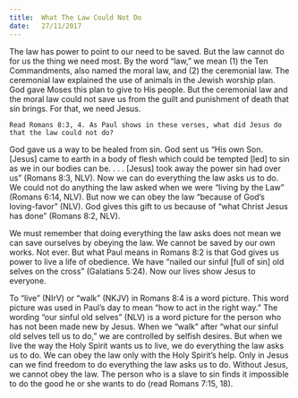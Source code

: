 ```yaml
---
title:  What The Law Could Not Do
date:   27/11/2017
---
```


The law has power to point to our need to be saved. But the law cannot do for us the thing we need most. By the word “law,” we mean (1) the Ten Commandments,  also named the moral law, and (2) the ceremonial law. The ceremonial law explained the use of animals in the Jewish worship plan. God gave Moses this plan to give to His people. But the ceremonial law and the moral law could not save us from the guilt and punishment of death that sin brings. For that, we need Jesus.

`Read Romans 8:3, 4. As Paul shows in these verses, what did Jesus do that the law could not do?`

God gave us a way to be healed from sin. God sent us “His own Son. [Jesus] came to earth in a body of flesh which could be tempted [led] to sin as we in our bodies can be. . . . [Jesus] took away the power sin had over us” (Romans 8:3, NLV). Now we can do everything the law asks us to do. We could not do anything the law asked when we were “living by the Law” (Romans 6:14, NLV). But now we can obey the law “because of God’s loving-favor” (NLV). God gives this gift to us because of “what Christ Jesus has done” (Romans 8:2, NLV).

We must remember that doing everything the law asks does not mean we can save ourselves by obeying the law. We cannot be saved by our own works. Not ever. But what Paul means in Romans 8:2 is that God gives us power to live a life of obedience. We have “nailed our sinful [full of sin] old selves on the cross” (Galatians 5:24). Now our lives show Jesus to everyone.

To “live” (NIrV) or “walk” (NKJV) in Romans 8:4 is a word picture. This word picture was used in Paul’s day to mean “how to act in the right way.” The wording “our sinful old selves” (NLV) is a word picture for the person who has not been made new by Jesus. When we “walk” after “what our sinful old selves tell us to do,” we are controlled by selfish desires. But when we live the way the Holy Spirit wants us to live, we do everything the law asks us to do. We can obey the law only with the Holy Spirit’s help. Only in Jesus can we find freedom to do everything the law asks us to do. Without Jesus, we cannot obey the law. The person who is a slave to sin finds it impossible to do the good he or she wants to do (read Romans 7:15, 18).
